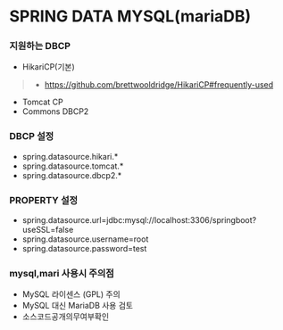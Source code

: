 # SPRING DATA MYSQL(mariaDB)
### 지원하는 DBCP
- HikariCP(기본)
> -  https://github.com/brettwooldridge/HikariCP#frequently-used
- Tomcat CP
- Commons DBCP2

### DBCP 설정
- spring.datasource.hikari.*
- spring.datasource.tomcat.*
- spring.datasource.dbcp2.*

### PROPERTY 설정
- spring.datasource.url=jdbc:mysql://localhost:3306/springboot?useSSL=false
- spring.datasource.username=root
- spring.datasource.password=test
### mysql,mari 사용시 주의점
- MySQL 라이센스 (GPL) 주의
- MySQL 대신 MariaDB 사용 검토 
- 소스코드공개의무여부확인

